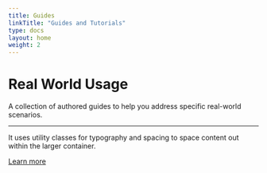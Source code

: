 ```yaml
---
title: Guides
linkTitle: "Guides and Tutorials"
type: docs
layout: home
weight: 2
---
```


<div class="jumbotron">
  <h1 class="display-3">Real World Usage</h1>
  <p class="lead">A collection of authored guides to help you address specific real-world scenarios.</p>
  <hr class="my-4">
  <p>It uses utility classes for typography and spacing to space content out within the larger container.</p>
  <p class="lead">
    <a class="btn btn-primary btn-lg" href="#" role="button">Learn more</a>
  </p>
</div>